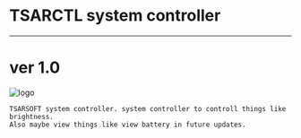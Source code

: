# TSARCTL system controller
---
ver 1.0 
===
![logo](https://i.ibb.co/DfL2WgY/logo.png)
```
TSARSOFT system controller. system controller to controll things like brightness.
Also maybe view things like view battery in future updates.
```
